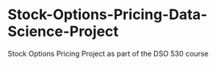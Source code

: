 # Stock-Options-Pricing-Data-Science-Project
Stock Options Pricing Project as part of the DSO 530 course
